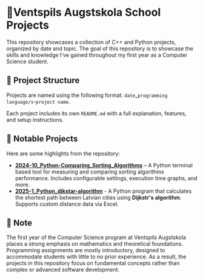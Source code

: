 # 🏫Ventspils Augstskola School Projects

This repository showcases a collection of C++ and Python projects, organized by date and topic. The goal of this repository is to showcase the skills and knowledge I've gained throughout my first year as a Computer Science student.

## 📂 Project Structure

Projects are named using the following format: ```date```_```programming language/s```-```project name```.

Each project includes its own `README.md` with a full explanation, features, and setup instructions.
## 🌟 Notable Projects

Here are some highlights from the repository:

- [**2024-10_Python-Comparing_Sorting_Algorithms**](https://github.com/Rihards-Irbe/VeA-Projects/tree/master/2024-10_Python_comparing-sorting-algorithms) – A Python terminal based tool for measuring and comparing sorting algorithms performance. Includes configurable settings, execution time graphs, and more.
- [**2025-1_Python_djkstar-algorithm**](https://github.com/Rihards-Irbe/VeA-Projects/tree/master/2025-1_Python_djkstar-algorithm) - A Python program that calculates the shortest path between Latvian cities using **Dijkstr's algorithm**. Supports custom distance data via Excel.

## 📌 Note

The first year of the Computer Science program at Ventspils Augstskola places a strong emphasis on mathematics and theoretical foundations. Programming assignments are mostly introductory, designed to accommodate students with little to no prior experience. As a result, the projects in this repository focus on fundamental concepts rather than complex or advanced software development.
